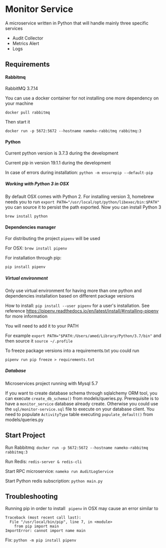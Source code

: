 # Monitor Service

A microservice written in Python that will handle mainly three specific services

- Audit Collector
- Metrics Alert
- Logs

## Requirements

#### Rabbitmq
RabbitMQ 3.7.14

You can use a docker container for not installing one more dependency on your machine
```
docker pull rabbitmq
```

Then start it
```
docker run -p 5672:5672 --hostname nameko-rabbitmq rabbitmq:3
```


#### Python
Current python version is 3.7.3 during the development

Current pip in version 19.1.1 during the development

In case of errors during installation: `python -m ensurepip --default-pip`

##### Working with Python 3 in OSX
By default OSX comes with Python 2.
For installing version 3, homebrew needs you to run
`export PATH="/usr/local/opt/python/libexec/bin:$PATH"`
you can source it to persist the path exported.
Now you can install Python 3
```
brew install python
```

#### Dependencies manager
For distributing the project `pipenv` will be used

For OSX: `brew install pipenv`

For installation through pip:
```
pip install pipenv
```

##### Virtual environment
Only use virtual environment for having more than one python and dependencies installation based on different package versions

How to install: `pip install --user pipenv` for a user's installation. See reference https://pipenv.readthedocs.io/en/latest/install/#installing-pipenv for more information

You will need to add it to your PATH

For example
`export PATH="$PATH:/Users/amed/Library/Python/3.7/bin"`
and then source it
`source ~/.profile`

To freeze package versions into a requirements.txt you could run
```
pipenv run pip freeze > requirements.txt
```

##### Database
Microservices project running with Mysql 5.7

If you want to create database schema through sqlalchemy ORM tool, you can execute `create_db_schema()` from models/queries.py.
Prerequisite is to have a `monitor_service` database already create. Otherwise you could use the `sql/monitor-service.sql` file to execute on your database client.
You need to populate `ActivityType` table executing `populate_default()` from models/queries.py

## Start Project
Run Rabbitmq: `docker run -p 5672:5672 --hostname nameko-rabbitmq rabbitmq:3`

Run Redis: `redis-server & redis-cli`

Start RPC microservice: `nameko run AuditLogService`

Start Python redis subscription: `python main.py`

## Troubleshooting
Running pip in order to install ` pipenv` in OSX may cause an error similar to
```
Traceback (most recent call last):
  File "/usr/local/bin/pip", line 7, in <module>
    from pip import main
ImportError: cannot import name main
```

Fix: `python -m pip install pipenv`
